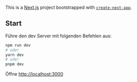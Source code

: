 This is a [Next.js](https://nextjs.org/) project bootstrapped with [`create-next-app`](https://github.com/vercel/next.js/tree/canary/packages/create-next-app).

## Start

Führe den dev Server mit folgenden Befehlen aus:

```bash
npm run dev
# oder
yarn dev
# oder
pnpm dev
```

Öffne [http://localhost:3000](http://localhost:3000) 

